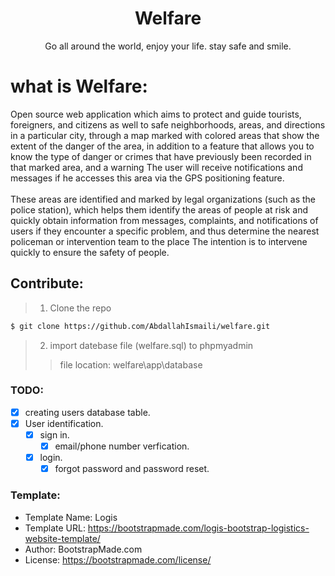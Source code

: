 <h1 align="center" >Welfare</h1>
<p align="center">Go all around the world, enjoy your life. stay safe and smile.</p> 

# what is Welfare:
Open source web application which aims to protect and guide tourists, foreigners, and citizens as well to safe neighborhoods, areas, and directions in a particular city, through a map marked with colored areas that show the extent of the danger of the area, in addition to a feature that allows you to know the type of danger or crimes that have previously been recorded in that marked area, and a warning The user will receive notifications and messages if he accesses this area via the GPS positioning feature. 
<br>
<br>
These areas are identified and marked by legal organizations (such as the police station), which helps them identify the areas of people at risk and quickly obtain information from messages, complaints, and notifications of users if they encounter a specific problem, and thus determine the nearest policeman or intervention team to the place The intention is to intervene quickly to ensure the safety of people.

## Contribute:
> 1. Clone the repo

```bash
$ git clone https://github.com/AbdallahIsmaili/welfare.git
```

> 2. import datebase file (welfare.sql) to phpmyadmin
> > file location: welfare\app\database


 ### TODO:
 
- [x] creating users database table.
- [x] User identification.
  - [x] sign in.
    - [x] email/phone number verfication.
  - [x] login.
    - [x] forgot password and password reset.

### Template: 
- Template Name: Logis
- Template URL: https://bootstrapmade.com/logis-bootstrap-logistics-website-template/
- Author: BootstrapMade.com
- License: https://bootstrapmade.com/license/
